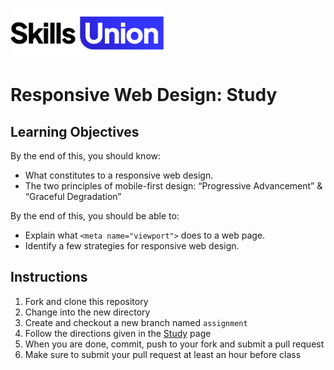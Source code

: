 [<img src="assets/images/su-logo.png" alt="Skills Union Logo" height="80px" />](https://www.skillsunion.com/)
# Responsive Web Design: Study

## Learning Objectives

By the end of this, you should know:

- What constitutes to a responsive web design.
- The two principles of mobile-first design: “Progressive Advancement” & “Graceful Degradation”

By the end of this, you should be able to:

- Explain what `<meta name="viewport">` does to a web page.
- Identify a few strategies for responsive web design.

## Instructions

1. Fork and clone this repository
1. Change into the new directory
1. Create and checkout a new branch named `assignment`
1. Follow the directions given in the [Study](./Study.md) page
1. When you are done, commit, push to your fork and submit a pull request
1. Make sure to submit your pull request at least an hour before class

